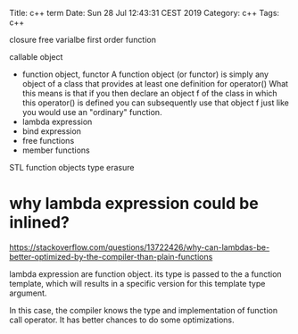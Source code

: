 Title: c++ term
Date: Sun 28 Jul 12:43:31 CEST 2019
Category: c++
Tags: c++

closure
free varialbe
first order function

callable object
  * function object, functor
  A function object (or functor) is simply any object of a class that provides at least one definition for operator() What this means is that if you then declare an object f of the class in which this operator() is defined you can subsequently use that object f just like you would use an "ordinary" function.
  * lambda expression
  * bind expression
  * free functions
  * member functions

STL function objects
type erasure

# why lambda expression could be inlined?
https://stackoverflow.com/questions/13722426/why-can-lambdas-be-better-optimized-by-the-compiler-than-plain-functions

lambda expression are function object.
its type is passed to the a function template, which will results in a specific
version for this template type argument.

In this case, the compiler knows the type and implementation of function call operator. It has better chances to do some optimizations.



